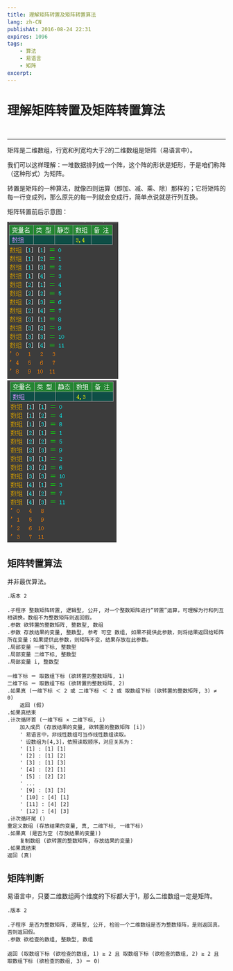 ```yaml
---
title: 理解矩阵转置及矩阵转置算法
lang: zh-CN
publishAt: 2016-08-24 22:31
expires: 1096
tags:
    - 算法
    - 易语言
    - 矩阵
excerpt:
---
```


# 理解矩阵转置及矩阵转置算法

<RevisionInfo />

<hr style="margin-top: 48px"/>

矩阵是二维数组，行宽和列宽均大于2的二维数组是矩阵（易语言中）。

我们可以这样理解：一堆数据排列成一个阵，这个阵的形状是矩形，于是咱们称阵（这种形式）为矩阵。

转置是矩阵的一种算法，就像四则运算（即加、减、乘、除）那样的；它将矩阵的每一行变成列，那么原先的每一列就会变成行，简单点说就是行列互换。

矩阵转置前后示意图：

![](/image/matrix-in-code.png) ![](/image/matrix-on-code-2.png)

## 矩阵转置算法

并非最优算法。

```易语言
.版本 2

.子程序 整数矩阵转置, 逻辑型, 公开, 对一个整数矩阵进行“转置”运算，可理解为行和列互相调换。数组不为整数矩阵则返回假。
.参数 欲转置的整数矩阵, 整数型, 数组
.参数 存放结果的变量, 整数型, 参考 可空 数组, 如果不提供此参数，则将结果返回给矩阵所在变量；如果提供此参数，则矩阵不变，结果存放在此参数。
.局部变量 一维下标, 整数型
.局部变量 二维下标, 整数型
.局部变量 i, 整数型

一维下标 ＝ 取数组下标 (欲转置的整数矩阵, 1)
二维下标 ＝ 取数组下标 (欲转置的整数矩阵, 2)
.如果真 (一维下标 ＜ 2 或 二维下标 ＜ 2 或 取数组下标 (欲转置的整数矩阵, 3) ≠ 0)
    返回 (假)
.如果真结束
.计次循环首 (一维下标 × 二维下标, i)
    加入成员 (存放结果的变量, 欲转置的整数矩阵 [i])
    ' 易语言中，非线性数组可当作线性数组读取。
    ' 设数组为[4,3]，依照读取顺序，对应关系为：
    ' [1] : [1] [1]
    ' [2] : [1] [2]
    ' [3] : [1] [3]
    ' [4] : [2] [1]
    ' [5] : [2] [2]
    ' ...
    ' [9] : [3] [3]
    ' [10] : [4] [1]
    ' [11] : [4] [2]
    ' [12] : [4] [3]
.计次循环尾 ()
重定义数组 (存放结果的变量, 真, 二维下标, 一维下标)
.如果真 (是否为空 (存放结果的变量))
    复制数组 (欲转置的整数矩阵, 存放结果的变量)
.如果真结束
返回 (真)
```

## 矩阵判断

易语言中，只要二维数组两个维度的下标都大于1，那么二维数组一定是矩阵。

```易语言
.版本 2

.子程序 是否为整数矩阵, 逻辑型, 公开, 检验一个二维数组是否为整数矩阵，是则返回真，否则返回假。
.参数 欲检查的数组, 整数型, 数组

返回 (取数组下标 (欲检查的数组, 1) ≥ 2 且 取数组下标 (欲检查的数组, 2) ≥ 2 且 取数组下标 (欲检查的数组, 3) ＝ 0)
```

